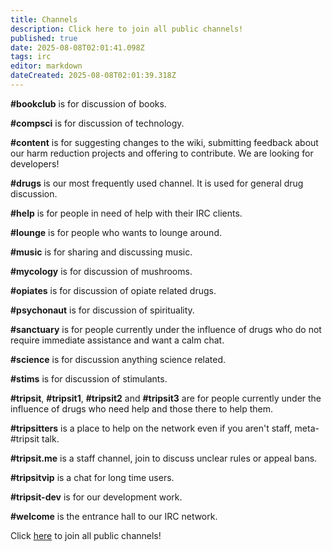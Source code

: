 ```yaml
---
title: Channels
description: Click here to join all public channels!
published: true
date: 2025-08-08T02:01:41.098Z
tags: irc
editor: markdown
dateCreated: 2025-08-08T02:01:39.318Z
---
```


**#bookclub** is for discussion of books.

**#compsci** is for discussion of technology.

**#content** is for suggesting changes to the wiki, submitting feedback about our harm reduction projects and offering to contribute. We are looking for developers!

**#drugs** is our most frequently used channel. It is used for general drug discussion.

**#help** is for people in need of help with their IRC clients.

**#lounge** is for people who wants to lounge around.

**#music** is for sharing and discussing music.

**#mycology** is for discussion of mushrooms.

**#opiates** is for discussion of opiate related drugs.

**#psychonaut** is for discussion of spirituality.

**#sanctuary** is for people currently under the influence of drugs who do not require immediate assistance and want a calm chat.

**#science** is for discussion anything science related.

**#stims** is for discussion of stimulants.

**#tripsit**, **#tripsit1**, **#tripsit2** and **#tripsit3** are for people currently under the influence of drugs who need help and those there to help them.

**#tripsitters** is a place to help on the network even if you aren't staff, meta-#tripsit talk.

**#tripsit.me** is a staff channel, join to discuss unclear rules or appeal bans.

**#tripsitvip** is a chat for long time users.

**#tripsit-dev** is for our development work.

**#welcome** is the entrance hall to our IRC network.



Click [here](http://chat.tripsit.me/chat/?nick=Social?#tripsit,#sanctuary,#drugs,#science,#psychonaut,#opiates,#stims,#compsci,#content,#help,#welcome,#lounge) to join all public channels!